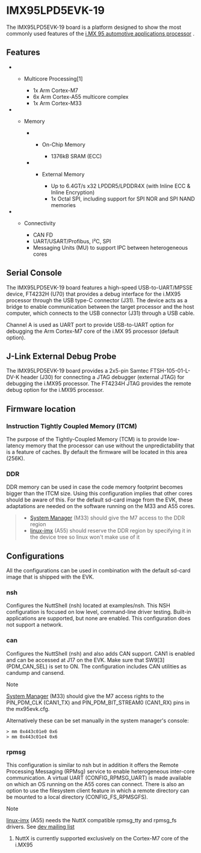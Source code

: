 # IMX95LPD5EVK-19

The IMX95LPD5EVK-19 board is a platform designed to show the most
commonly used features of the [i.MX 95 automotive applications
processor](https://www.nxp.com/products/iMX95) .

## Features

  -   - Multicore Processing\[1\]
        
          - 1x Arm Cortex-M7
          - 6x Arm Cortex-A55 multicore complex
          - 1x Arm Cortex-M33

  -   - Memory
        
          -   - On-Chip Memory
                
                  - 1376kB SRAM (ECC)
        
          -   - External Memory
                
                  - Up to 6.4GT/s x32 LPDDR5/LPDDR4X (with Inline ECC &
                    Inline Encryption)
                  - 1x Octal SPI, including support for SPI NOR and SPI
                    NAND memories

  -   - Connectivity
        
          - CAN FD
          - UART/USART/Profibus, I²C, SPI
          - Messaging Units (MU) to support IPC between heterogeneous
            cores

## Serial Console

The IMX95LPD5EVK-19 board features a high-speed USB-to-UART/MPSSE
device, FT4232H (U70) that provides a debug interface for the i.MX95
processor through the USB type-C connector (J31). The device acts as a
bridge to enable communication between the target processor and the host
computer, which connects to the USB connector (J31) through a USB cable.

Channel A is used as UART port to provide USB-to-UART option for
debugging the Arm Cortex-M7 core of the i.MX 95 processor (default
option).

## J-Link External Debug Probe

The IMX95LPD5EVK-19 board provides a 2x5-pin Samtec FTSH-105-01-L-DV-K
header (J30) for connecting a JTAG debugger (external JTAG) for
debugging the i.MX95 processor. The FT4234H JTAG provides the remote
debug option for the i.MX95 processor.

## Firmware location

### Instruction Tightly Coupled Memory (ITCM)

The purpose of the Tightly-Coupled Memory (TCM) is to provide
low-latency memory that the processor can use without the
unpredictability that is a feature of caches. By default the firmware
will be located in this area (256K).

### DDR

DDR memory can be used in case the code memory footprint becomes bigger
than the ITCM size. Using this configuration implies that other cores
should be aware of this. For the default sd-card image from the EVK,
these adaptations are needed on the software running on the M33 and A55
cores.

>   - [System Manager](https://github.com/nxp-imx/imx-sm) (M33) should
>     give the M7 access to the DDR region
>   - [linux-imx](https://github.com/nxp-imx/linux-imx) (A55) should
>     reserve the DDR region by specifying it in the device tree so
>     linux won't make use of it

## Configurations

All the configurations can be used in combination with the default
sd-card image that is shipped with the EVK.

### nsh

Configures the NuttShell (nsh) located at examples/nsh. This NSH
configuration is focused on low level, command-line driver testing.
Built-in applications are supported, but none are enabled. This
configuration does not support a network.

### can

Configures the NuttShell (nsh) and also adds CAN support. CAN1 is
enabled and can be accessed at J17 on the EVK. Make sure that SW9\[3\]
(PDM\_CAN\_SEL) is set to ON. The configuration includes CAN utilities
as candump and cansend.

<div class="note">

<div class="title">

Note

</div>

[System Manager](https://github.com/nxp-imx/imx-sm) (M33) should give
the M7 access rights to the PIN\_PDM\_CLK (CAN1\_TX) and
PIN\_PDM\_BIT\_STREAM0 (CAN1\_RX) pins in the mx95evk.cfg.

Alternatively these can be set manually in the system manager's console:

``` console
> mm 0x443c01e0 0x6
> mm 0x443c01e4 0x6
```

</div>

### rpmsg

This configuration is similar to nsh but in addition it offers the
Remote Processing Messaging (RPMsg) service to enable heterogeneous
inter-core communication. A virtual UART (CONFIG\_RPMSG\_UART) is made
available on which an OS running on the A55 cores can connect. There is
also an option to use the filesystem client feature in which a remote
directory can be mounted to a local directory (CONFIG\_FS\_RPMSGFS).

<div class="note">

<div class="title">

Note

</div>

[linux-imx](https://github.com/nxp-imx/linux-imx) (A55) needs the NuttX
compatible rpmsg\_tty and rpmsg\_fs drivers. See [dev mailing
list](https://www.mail-archive.com/dev@nuttx.apache.org/msg12112.html)

</div>

1.  NuttX is currently supported exclusively on the Cortex-M7 core of
    the i.MX95
